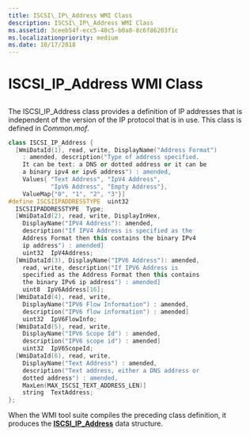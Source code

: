 ```yaml
---
title: ISCSI\_IP\_Address WMI Class
description: ISCSI\_IP\_Address WMI Class
ms.assetid: 3ceeb54f-ecc5-40c5-b0a8-8c6f86203f1c
ms.localizationpriority: medium
ms.date: 10/17/2018
---
```


# ISCSI\_IP\_Address WMI Class


## <span id="ddk_iscsi_ip_address_wmi_class_kr"></span><span id="DDK_ISCSI_IP_ADDRESS_WMI_CLASS_KR"></span>


The ISCSI\_IP\_Address class provides a definition of IP addresses that is independent of the version of the IP protocol that is in use. This class is defined in *Common.mof*.

```cpp
class ISCSI_IP_Address {
  [WmiDataId(1), read, write, DisplayName("Address Format")
    : amended, description("Type of address specified. 
    It can be text: a DNS or dotted address or it can be
    a binary ipv4 or ipv6 address") : amended,
    Values{ "Text Address", "IpV4 Address",
            "IpV6 Address", "Empty Address"},
    ValueMap{"0", "1", "2", "3"}]
#define ISCSIIPADDRESSTYPE  uint32
  ISCSIIPADDRESSTYPE  Type;
  [WmiDataId(2), read, write, DisplayInHex,
    DisplayName("IPV4 Address"): amended,
    description("If IPV4 Address is specified as the 
    Address Format then this contains the binary IPv4 
    ip address") : amended]
    uint32  IpV4Address;
  [WmiDataId(3), DisplayName("IPV6 Address"): amended,
    read, write, description("If IPV6 Address is 
    specified as the Address Format then this contains 
    the binary IPv6 ip address") : amended]
    uint8  IpV6Address[16];
  [WmiDataId(4), read, write,
    DisplayName("IPV6 Flow Information") : amended,
    description("IPV6 flow information") : amended]
    uint32  IpV6FlowInfo;
  [WmiDataId(5), read, write,
    DisplayName("IPV6 Scope Id") : amended,
    description("IPV6 scope id") : amended]
    uint32  IpV6ScopeId;
  [WmiDataId(6), read, write,
    DisplayName("Text Address") : amended,
    description("Text address, either a DNS address or
    dotted address") : amended, 
    MaxLen(MAX_ISCSI_TEXT_ADDRESS_LEN)]
    string  TextAddress;
};
```

When the WMI tool suite compiles the preceding class definition, it produces the [**ISCSI\_IP\_Address**](https://msdn.microsoft.com/library/windows/hardware/ff561536) data structure.

 

 





